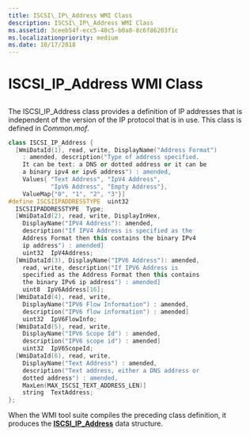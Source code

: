 ```yaml
---
title: ISCSI\_IP\_Address WMI Class
description: ISCSI\_IP\_Address WMI Class
ms.assetid: 3ceeb54f-ecc5-40c5-b0a8-8c6f86203f1c
ms.localizationpriority: medium
ms.date: 10/17/2018
---
```


# ISCSI\_IP\_Address WMI Class


## <span id="ddk_iscsi_ip_address_wmi_class_kr"></span><span id="DDK_ISCSI_IP_ADDRESS_WMI_CLASS_KR"></span>


The ISCSI\_IP\_Address class provides a definition of IP addresses that is independent of the version of the IP protocol that is in use. This class is defined in *Common.mof*.

```cpp
class ISCSI_IP_Address {
  [WmiDataId(1), read, write, DisplayName("Address Format")
    : amended, description("Type of address specified. 
    It can be text: a DNS or dotted address or it can be
    a binary ipv4 or ipv6 address") : amended,
    Values{ "Text Address", "IpV4 Address",
            "IpV6 Address", "Empty Address"},
    ValueMap{"0", "1", "2", "3"}]
#define ISCSIIPADDRESSTYPE  uint32
  ISCSIIPADDRESSTYPE  Type;
  [WmiDataId(2), read, write, DisplayInHex,
    DisplayName("IPV4 Address"): amended,
    description("If IPV4 Address is specified as the 
    Address Format then this contains the binary IPv4 
    ip address") : amended]
    uint32  IpV4Address;
  [WmiDataId(3), DisplayName("IPV6 Address"): amended,
    read, write, description("If IPV6 Address is 
    specified as the Address Format then this contains 
    the binary IPv6 ip address") : amended]
    uint8  IpV6Address[16];
  [WmiDataId(4), read, write,
    DisplayName("IPV6 Flow Information") : amended,
    description("IPV6 flow information") : amended]
    uint32  IpV6FlowInfo;
  [WmiDataId(5), read, write,
    DisplayName("IPV6 Scope Id") : amended,
    description("IPV6 scope id") : amended]
    uint32  IpV6ScopeId;
  [WmiDataId(6), read, write,
    DisplayName("Text Address") : amended,
    description("Text address, either a DNS address or
    dotted address") : amended, 
    MaxLen(MAX_ISCSI_TEXT_ADDRESS_LEN)]
    string  TextAddress;
};
```

When the WMI tool suite compiles the preceding class definition, it produces the [**ISCSI\_IP\_Address**](https://msdn.microsoft.com/library/windows/hardware/ff561536) data structure.

 

 





